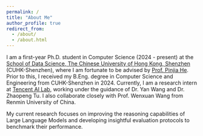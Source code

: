 ```yaml
---
permalink: /
title: "About Me"
author_profile: true
redirect_from: 
  - /about/
  - /about.html
---
```


I am a first-year Ph.D. student in Computer Science (2024 - present) at the [School of Data Science, The Chinese University of Hong Kong, Shenzhen](https://sds.cuhk.edu.cn) (CUHK-Shenzhen), where I am fortunate to be advised by [Prof. Pinjia He](https://pinjiahe.github.io). Prior to this, I received my B.Eng. degree in Computer Science and Engineering from CUHK-Shenzhen in 2024.
Currently, I am a research intern at [Tencent AI Lab](https://ailab.tencent.com/ailab/en/about), working under the guidance of Dr. Yan Wang and Dr. Zhaopeng Tu. I also collaborate closely with Prof. Wenxuan Wang from Renmin University of China.

My current research focuses on improving the reasoning capabilities of Large Language Models and developing insightful evaluation protocols to benchmark their performance.


<div style="margin-top: 10rem; float:left;">
  <script type='text/javascript' id='mapmyvisitors' src='https://mapmyvisitors.com/map.js?cl=ffffff&w=386&t=n&d=i_mnc2Ovc6Uiext34nnZ4oAne7PbSHpX8-0KYIAbrPg&co=c0c0c0&cmo=ff9999&cmn=cc0000&ct=000000'></script>
</div>
